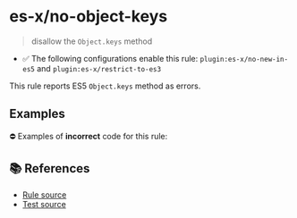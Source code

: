 # es-x/no-object-keys
> disallow the `Object.keys` method

- ✅ The following configurations enable this rule: `plugin:es-x/no-new-in-es5` and `plugin:es-x/restrict-to-es3`

This rule reports ES5 `Object.keys` method as errors.

## Examples

⛔ Examples of **incorrect** code for this rule:

<eslint-playground type="bad" code="/*eslint es-x/no-object-keys: error */
const keys = Object.keys(obj)
" />

## 📚 References

- [Rule source](https://github.com/ota-meshi/eslint-plugin-es-x/blob/master/lib/rules/no-object-keys.js)
- [Test source](https://github.com/ota-meshi/eslint-plugin-es-x/blob/master/tests/lib/rules/no-object-keys.js)

